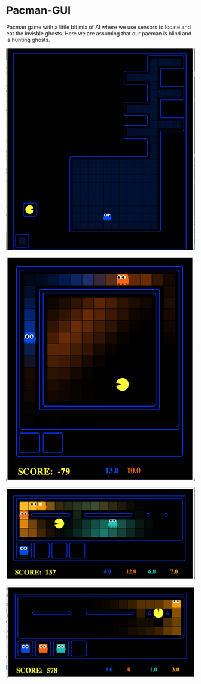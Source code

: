 # Pacman-GUI

Pacman game with a little bit mix of AI where we use sensors to locate and eat the invisble ghosts. Here we are assuming that our pacman is blind and is hunting ghosts.



![](images/1.png)


![](images/2.png)


![](images/3.png)


![](images/4.png)
